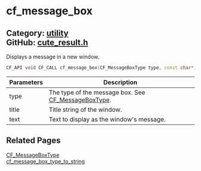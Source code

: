 [](../header.md ':include')

# cf_message_box

Category: [utility](/api_reference?id=utility)  
GitHub: [cute_result.h](https://github.com/RandyGaul/cute_framework/blob/master/include/cute_result.h)  
---

Displays a message in a new window.

```cpp
CF_API void CF_CALL cf_message_box(CF_MessageBoxType type, const char* title, const char* text);
```

Parameters | Description
--- | ---
type | The type of the message box. See [CF_MessageBoxType](/utility/cf_messageboxtype.md).
title | Title string of the window.
text | Text to display as the window's message.

## Related Pages

[CF_MessageBoxType](/utility/cf_messageboxtype.md)  
[cf_message_box_type_to_string](/utility/cf_message_box_type_to_string.md)  
